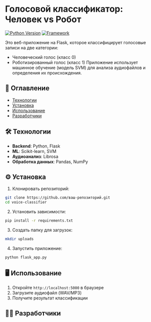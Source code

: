 # Голосовой классификатор: Человек vs Робот

[![Python Version](https://img.shields.io/badge/python-3.7%2B-blue)](https://www.python.org/)
[![Framework](https://img.shields.io/badge/flask-2.0%2B-lightgrey)](https://flask.palletsprojects.com/)

Это веб-приложение на Flask, которое классифицирует голосовые записи на две категории:
- Человеческий голос (класс 0)
- Роботизированный голос (класс 1)
Приложение использует машинное обучение (модель SVM) для анализа аудиофайлов и определения их происхождения.

## 📌 Оглавление
- [Технологии](#-технологии)
- [Установка](#-установка)
- [Использование](#-использование)
- [Разработчики](#-разработчики)

## 🛠 Технологии
- **Backend**: Python, Flask
- **ML**: Scikit-learn, SVM
- **Аудиоанализ**: Librosa
- **Обработка данных**: Pandas, NumPy

## ⚙️ Установка

1. Клонировать репозиторий:
```bash
git clone https://github.com/ваш-репозиторий.git
cd voice-classifier
```

2. Установить зависимости:
```bash
pip install -r requirements.txt
```

3. Создать папку для загрузок:
```bash
mkdir uploads
```

4. Запустить приложение:
```bash
python flask_app.py
```

## 🖥 Использование
1. Откройте `http://localhost:5000` в браузере
2. Загрузите аудиофайл (WAV/MP3)
3. Получите результат классификации

## 👨‍💻 Разработчики




